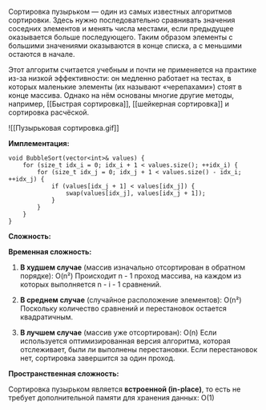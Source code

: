 Сортировка пузырьком — один из самых известных алгоритмов сортировки. Здесь нужно последовательно сравнивать значения соседних элементов и менять числа местами, если предыдущее оказывается больше последующего. Таким образом элементы с большими значениями оказываются в конце списка, а с меньшими остаются в начале.

Этот алгоритм считается учебным и почти не применяется на практике из-за низкой эффективности: он медленно работает на тестах, в которых маленькие элементы (их называют «черепахами») стоят в конце массива. Однако на нём основаны многие другие методы, например, [[Быстрая сортировка]], [[шейкерная сортировка]] и сортировка расчёской.

![[Пузырьковая сортировка.gif]]


**Имплементация:**

```
void BubbleSort(vector<int>& values) { 
	for (size_t idx_i = 0; idx_i + 1 < values.size(); ++idx_i) { 
		for (size_t idx_j = 0; idx_j + 1 < values.size() - idx_i; ++idx_j) { 
			if (values[idx_j + 1] < values[idx_j]) { 
				swap(values[idx_j], values[idx_j + 1]); 
			} 
		} 
	} 
}
```


**Сложность:**

**Временная сложность:**
1. **В худшем случае** (массив изначально отсортирован в обратном порядке): O(n²)
   Происходит n - 1 проход массива, на каждом из которых выполняется n - i - 1 сравнений.

2. **В среднем случае** (случайное расположение элементов): O(n²)
   Поскольку количество сравнений и перестановок остается квадратичным.

3. **В лучшем случае** (массив уже отсортирован): O(n)
   Если используется оптимизированная версия алгоритма, которая отслеживает, были ли выполнены перестановки. Если перестановок нет, сортировка завершится за один проход.


**Пространственная сложность:**

Сортировка пузырьком является **встроенной (in-place)**, то есть не требует дополнительной памяти для хранения данных: O(1)